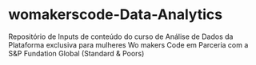 # womakerscode-Data-Analytics
Repositório de Inputs de conteúdo do curso de Análise de Dados da Plataforma exclusiva para mulheres Wo makers Code em Parceria com a S&amp;P Fundation Global (Standard &amp; Poors)

